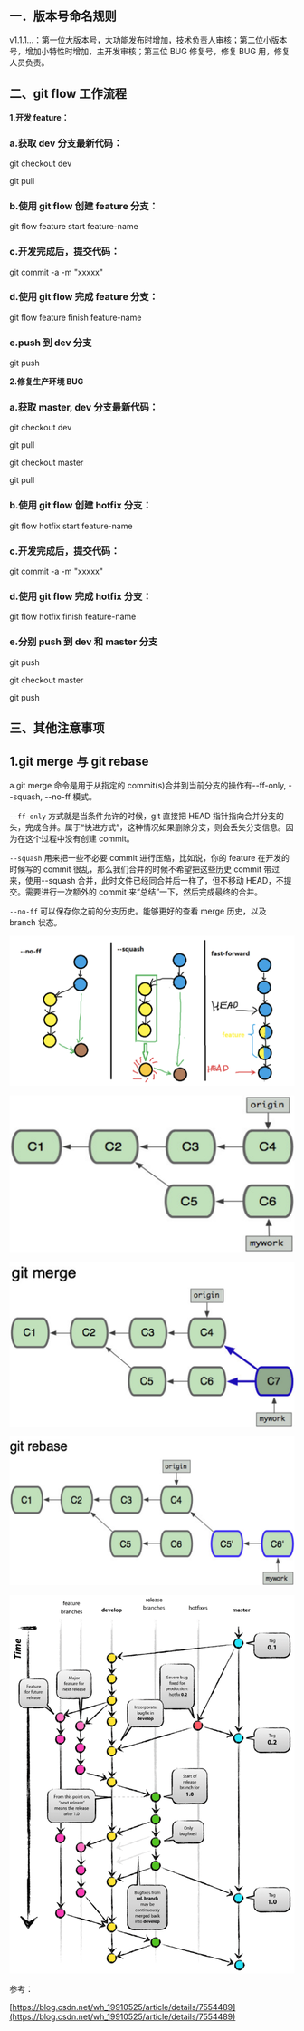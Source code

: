 ## 一．版本号命名规则

v1.1.1…：第一位大版本号，大功能发布时增加，技术负责人审核；第二位小版本号，增加小特性时增加，主开发审核；第三位 BUG 修复号，修复 BUG 用，修复人员负责。

## 二、git flow 工作流程

**1.开发 feature：**

### a.获取 dev 分支最新代码：

git checkout dev

git pull

### b.使用 git flow 创建 feature 分支：

git flow feature start feature-name

### c.开发完成后，提交代码：

git commit -a -m "xxxxx"

### d.使用 git flow 完成 feature 分支：

git flow feature finish feature-name

### e.push 到 dev 分支

git push

**2.修复生产环境 BUG**

### a.获取 master, dev 分支最新代码：

git checkout dev

git pull

git checkout master

git pull

### b.使用 git flow 创建 hotfix 分支：

git flow hotfix start feature-name

### c.开发完成后，提交代码：

git commit -a -m "xxxxx"

### d.使用 git flow 完成 hotfix 分支：

git flow hotfix finish feature-name

### e.分别 push 到 dev 和 master 分支

git push

git checkout master

git push

## 三、其他注意事项

## 1.git merge 与 git rebase

a.git merge 命令是用于从指定的 commit(s)合并到当前分支的操作有--ff-only, --squash, --no-ff 模式。

`--ff-only` 方式就是当条件允许的时候，git 直接把 HEAD 指针指向合并分支的头，完成合并。属于“快进方式”，这种情况如果删除分支，则会丢失分支信息。因为在这个过程中没有创建 commit。

`--squash` 用来把一些不必要 commit 进行压缩，比如说，你的 feature 在开发的时候写的 commit 很乱，那么我们合并的时候不希望把这些历史 commit 带过来，使用--squash 合并，此时文件已经同合并后一样了，但不移动 HEAD，不提交。需要进行一次额外的 commit 来“总结”一下，然后完成最终的合并。

`--no-ff` 可以保存你之前的分支历史。能够更好的查看 merge 历史，以及 branch 状态。

![](./git操作规范/no-ff-squash-fast-forward.png)

![](./git操作规范/branch.png)

![](./git操作规范/merge.png)

![](./git操作规范/rebase.png)

![](./git操作规范/git-tags.png)

参考：

[https://blog.csdn.net/wh_19910525/article/details/7554489](https://blog.csdn.net/wh_19910525/article/details/7554489)
